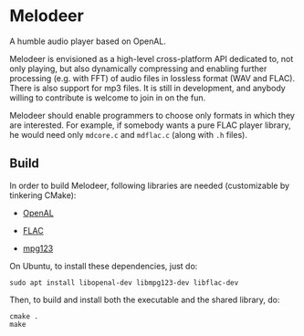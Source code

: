 # Melodeer

A humble audio player based on OpenAL.

Melodeer is envisioned as a high-level cross-platform API dedicated to, not only playing, but also dynamically compressing and enabling further processing (e.g. with FFT) of audio files in lossless format (WAV and FLAC). There is also support for mp3 files. It is still in development, and anybody willing to contribute is welcome to join in on the fun.

Melodeer should enable programmers to choose only formats in which they are interested. For example, if somebody wants a pure FLAC player library, he would need only `mdcore.c` and `mdflac.c` (along with `.h` files).

## Build

In order to build Melodeer, following libraries are needed (customizable by tinkering CMake):

* [OpenAL](https://github.com/kcat/openal-soft)

* [FLAC](https://github.com/xiph/flac)

* [mpg123](https://sourceforge.net/projects/mpg123/files/)

On Ubuntu, to install these dependencies, just do:

```shell
sudo apt install libopenal-dev libmpg123-dev libflac-dev
```

Then, to build and install both the executable and the shared library, do:

```shell
cmake .
make
```
